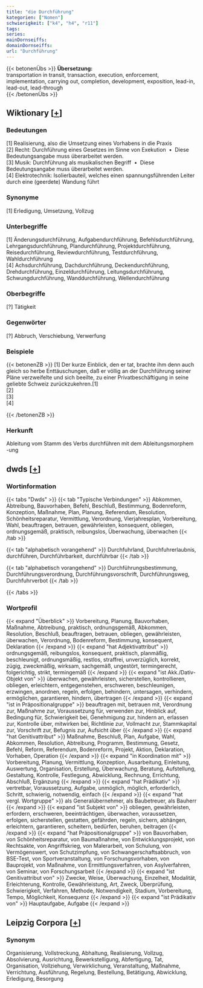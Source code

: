 ```yaml
---
title: "die Durchführung"
kategorien: ["Nomen"]
schwierigkeit: ["k4", "h4", "r11"]
tags:
series:
mainDornseiffs:
domainDornseiffs:
url: "Durchführung"
---
```


{{< betonenÜbs >}}
**Übersetzung:**  
transportation in transit, transaction, execution, enforcement, implementation, carrying out, completion, development, exposition, lead-in, lead-out, lead-through  
{{< /betonenÜbs >}}

## Wiktionary [[+](https://de.wiktionary.org/wiki/Durchführung)]

### Bedeutungen
[1] Realisierung, also die Umsetzung eines Vorhabens in die Praxis  
[2] Recht: Durchführung eines Gesetzes im Sinne von Exekution  •  Diese Bedeutungsangabe muss überarbeitet werden.  
[3] Musik: Durchführung als musikalischen Begriff  •  Diese Bedeutungsangabe muss überarbeitet werden.  
[4] Elektrotechnik: Isolierbauteil, welches einen spannungsführenden Leiter durch eine (geerdete) Wandung führt  

### Synonyme
[1] Erledigung, Umsetzung, Vollzug  

### Unterbegriffe
[1] Änderungsdurchführung, Aufgabendurchführung, Befehlsdurchführung, Lehrgangsdurchführung, Plandurchführung, Projektdurchführung, Reisedurchführung, Reviewdurchführung, Testdurchführung, Wahldurchführung  
[4] Achsdurchführung, Dachdurchführung, Deckendurchführung, Drehdurchführung, Einzeldurchführung, Leitungsdurchführung, Schwungdurchführung, Wanddurchführung, Wellendurchführung  

### Oberbegriffe
[?] Tätigkeit  

### Gegenwörter
[?] Abbruch, Verschiebung, Verwerfung  

### Beispiele
{{< betonenZB >}}
[1] Der kurze Einblick, den er tat, brachte ihm denn auch gleich so herbe Enttäuschungen, daß er völlig an der Durchführung seiner Pläne verzweifelte und sich beeilte, zu einer Privatbeschäftigung in seine geliebte Schweiz zurückzukehren.[1]  
[2]  
[3]  
[4]  

{{< /betonenZB >}}
### Herkunft
Ableitung vom Stamm des Verbs durchführen mit dem Ableitungsmorphem -ung  



## dwds [[+](https://www.dwds.de/wb/Durchführung)]

### Wortinformation
{{< tabs "Dwds" >}}
{{< tab "Typische Verbindungen" >}}
Abkommen, Abtreibung, Bauvorhaben, Befehl, Beschluß, Bestimmung, Bodenreform, Konzeption, Maßnahme, Plan, Planung, Referendum, Resolution, Schönheitsreparatur, Vermittlung, Verordnung, Vierjahresplan, Vorbereitung, Wahl, beauftragen, betrauen, gewährleisten, konsequent, obliegen, ordnungsgemäß, praktisch, reibungslos, Überwachung, überwachen
{{< /tab >}}

{{< tab "alphabetisch vorangehend" >}}
Durchfuhrland, Durchfuhrerlaubnis, durchführen, Durchführbarkeit, durchführbar
{{< /tab >}}

{{< tab "alphabetisch vorangehend" >}}
Durchführungsbestimmung, Durchführungsverordnung, Durchführungsvorschrift, Durchführungsweg, Durchfuhrverbot
{{< /tab >}}

{{< /tabs >}}

### Wortprofil
{{< expand "Überblick" >}} Vorbereitung, Planung, Bauvorhaben, Maßnahme, Abtreibung, praktisch, ordnungsgemäß, Abkommen, Resolution, Beschluß, beauftragen, betrauen, obliegen, gewährleisten, überwachen, Verordnung, Bodenreform, Bestimmung, konsequent, Deklaration {{< /expand >}}
{{< expand "hat Adjektivattribut" >}} ordnungsgemäß, reibungslos, konsequent, praktisch, planmäßig, beschleunigt, ordnungsmäßig, restlos, straffrei, unverzüglich, korrekt, zügig, zweckmäßig, wirksam, sachgemäß, ungestört, termingerecht, folgerichtig, strikt, termingemäß {{< /expand >}}
{{< expand "ist Akk./Dativ-Objekt von" >}} überwachen, gewährleisten, sicherstellen, kontrollieren, obliegen, erleichtern, entgegenstehen, erschweren, beschleunigen, erzwingen, anordnen, regeln, erfolgen, behindern, untersagen, verhindern, ermöglichen, garantieren, hindern, übertragen {{< /expand >}}
{{< expand "ist in Präpositionalgruppe" >}} beauftragen mit, betrauen mit, Verordnung zur, Maßnahme zur, Voraussetzung für, verwenden zur, Hinblick auf, Bedingung für, Schwierigkeit bei, Genehmigung zur, hindern an, erlassen zur, Kontrolle über, mitwirken bei, Richtlinie zur, Vollmacht zur, Stammkapital zur, Vorschrift zur, Befugnis zur, Aufsicht über {{< /expand >}}
{{< expand "hat Genitivattribut" >}} Maßnahme, Beschluß, Plan, Aufgabe, Wahl, Abkommen, Resolution, Abtreibung, Programm, Bestimmung, Gesetz, Befehl, Reform, Referendum, Bodenreform, Projekt, Aktion, Deklaration, Vorhaben, Operation {{< /expand >}}
{{< expand "in Koordination mit" >}} Vorbereitung, Planung, Vermittlung, Konzeption, Ausarbeitung, Einleitung, Auswertung, Organisation, Erstellung, Überwachung, Beratung, Aufstellung, Gestaltung, Kontrolle, Festlegung, Abwicklung, Rechnung, Errichtung, Abschluß, Ergänzung {{< /expand >}}
{{< expand "hat Prädikativ" >}} vertretbar, Voraussetzung, Aufgabe, unmöglich, möglich, erforderlich, Schritt, schwierig, notwendig, einfach {{< /expand >}}
{{< expand "hat vergl. Wortgruppe" >}} als Generalübernehmer, als Baubetreuer, als Bauherr {{< /expand >}}
{{< expand "ist Subjekt von" >}} obliegen, gewährleisten, erfordern, erschweren, beeinträchtigen, überwachen, voraussetzen, erfolgen, sicherstellen, gestatten, gefährden, regeln, sichern, abhängen, erleichtern, garantieren, scheitern, bedürfen, beruhen, beitragen {{< /expand >}}
{{< expand "hat Präpositionalgruppe" >}} von Bauvorhaben, von Schönheitsreparatur, von Baumaßnahme, von Entwicklungsprojekt, von Rechtsakte, von Angriffskrieg, von Malerarbeit, von Schulung, von Vermögenswert, von Schutzimpfung, von Schwangerschaftsabbruch, von BSE-Test, von Sportveranstaltung, von Forschungsvorhaben, von Bauprojekt, von Maßnahme, von Ermittlungsverfahren, von Asylverfahren, von Seminar, von Forschungsarbeit {{< /expand >}}
{{< expand "ist Genitivattribut von" >}} Zwecke, Weise, Überwachung, Einzelheit, Modalität, Erleichterung, Kontrolle, Gewährleistung, Art, Zweck, Überprüfung, Schwierigkeit, Verfahren, Methode, Notwendigkeit, Stadium, Vorbereitung, Tempo, Möglichkeit, Konsequenz {{< /expand >}}
{{< expand "ist Prädikativ von" >}} Hauptaufgabe, Aufgabe {{< /expand >}}

## Leipzig Corpora [[+](https://corpora.uni-leipzig.de/en/res?word=Durchführung&corpusId=deu_newscrawl-public_2018)]


### Synonym
Organisierung, Vollstreckung, Abhaltung, Realisierung, Vollzug, Absolvierung, Ausrichtung, Bewerkstelligung, Abfertigung, Tat, Organisation, Vollziehung, Verwirklichung, Veranstaltung, Maßnahme, Verrichtung, Ausführung, Regelung, Bestellung, Betätigung, Abwicklung, Erledigung, Besorgung

